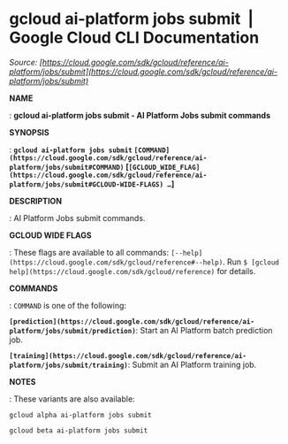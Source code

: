 # gcloud ai-platform jobs submit  |  Google Cloud CLI Documentation

*Source: [https://cloud.google.com/sdk/gcloud/reference/ai-platform/jobs/submit](https://cloud.google.com/sdk/gcloud/reference/ai-platform/jobs/submit)*

**NAME**

: **gcloud ai-platform jobs submit - AI Platform Jobs submit commands**

**SYNOPSIS**

: **`gcloud ai-platform jobs submit` `[COMMAND](https://cloud.google.com/sdk/gcloud/reference/ai-platform/jobs/submit#COMMAND)` [`[GCLOUD_WIDE_FLAG](https://cloud.google.com/sdk/gcloud/reference/ai-platform/jobs/submit#GCLOUD-WIDE-FLAGS) …`]**

**DESCRIPTION**

: AI Platform Jobs submit commands.

**GCLOUD WIDE FLAGS**

: These flags are available to all commands: `[--help](https://cloud.google.com/sdk/gcloud/reference#--help)`.
Run `$ [gcloud help](https://cloud.google.com/sdk/gcloud/reference)` for details.

**COMMANDS**

: ``COMMAND`` is one of the following:

**`[prediction](https://cloud.google.com/sdk/gcloud/reference/ai-platform/jobs/submit/prediction)`**:
Start an AI Platform batch prediction job.

**`[training](https://cloud.google.com/sdk/gcloud/reference/ai-platform/jobs/submit/training)`**:
Submit an AI Platform training job.

**NOTES**

: These variants are also available:

```
gcloud alpha ai-platform jobs submit
```

```
gcloud beta ai-platform jobs submit
```